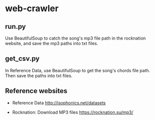 # web-crawler

## run.py
Use BeautifulSoup to catch the song's mp3 file path in the rocknation website, and save the mp3 paths into txt files.

## get_csv.py
In Reference Data, use BeautifulSoup to get the song's chords file path.
Then save the paths into txt files. 

## Reference websites
- Reference Data
http://isophonics.net/datasets

- Rocknation: Download MP3 files
https://rocknation.su/mp3/

